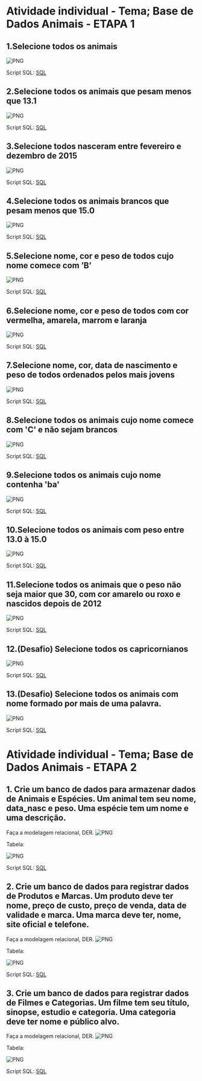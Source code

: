 # Atividade individual - Tema; Base de Dados Animais - ETAPA 1

## 1.Selecione todos os animais

![PNG](1.png)

Script SQL:
[SQL](2023-10-23%20Petshop.sql)

## 2.Selecione todos os animais que pesam menos que 13.1

![PNG](2.png)

Script SQL:
[SQL](2023-10-23%20Petshop%202.sql)

## 3.Selecione todos nasceram entre fevereiro e dezembro de 2015

![PNG](3.png)

Script SQL:
[SQL](2023-10-23%20Petshop%203.sql)

## 4.Selecione todos os animais brancos que pesam menos que 15.0

![PNG](4.png)

Script SQL:
[SQL](2023-10-23%20Petshop%204.sql)


## 5.Selecione nome, cor e peso de todos cujo nome comece com ’B’

![PNG](5.png)

Script SQL:
[SQL](2023-10-23%20Petshop%205.sql)

## 6.Selecione nome, cor e peso de todos com cor vermelha, amarela, marrom e laranja
![PNG](6.png)

Script SQL:
[SQL](2023-10-23%20Petshop%206.sql)

## 7.Selecione nome, cor, data de nascimento e peso de todos ordenados pelos mais jovens
![PNG](7.png)

Script SQL:
[SQL](2023-10-23%20Petshop%207.sql)

## 8.Selecione todos os animais cujo nome comece com 'C' e não sejam brancos
![PNG](8.png)

Script SQL:
[SQL](2023-10-23%20Petshop%208.sql)

## 9.Selecione todos os animais cujo nome contenha 'ba'
![PNG](9.png)

Script SQL:
[SQL](2023-10-23%20Petshop%209.sql)

## 10.Selecione todos os animais com peso entre 13.0 à 15.0
![PNG](10.png)

Script SQL:
[SQL](2023-10-23%20Petshop%2010.sql)

## 11.Selecione todos os animais que o peso não seja maior que 30, com cor amarelo ou roxo e nascidos depois de 2012
![PNG](11.png)

Script SQL:
[SQL](2023-10-23%20Petshop%2011.sql)

## 12.(Desafio) Selecione todos os capricornianos
![PNG](12.png)

Script SQL:
[SQL](2023-10-23%20Petshop%2012.sql)

## 13.(Desafio) Selecione todos os animais com nome formado por mais de uma palavra.
![PNG](13.png)

Script SQL:
[SQL](2023-10-23%20Petshop%2013.sql)


# Atividade individual - Tema; Base de Dados Animais - ETAPA 2

## 1. Crie um banco de dados para armazenar dados de Animais e Espécies. Um animal tem seu nome, data_nasc e peso. Uma espécie tem um nome e uma descrição.
  Faça a modelagem relacional, DER.
![PNG](1L.png)

  Tabela:

![PNG](1%20tabela.png)


Script SQL:
[SQL](Animais%20e%20Especies%20-%20Etapa%202%20%20SQL%202023-10-25.sql)

## 2. Crie um banco de dados para registrar dados de Produtos e Marcas. Um produto deve ter nome, preço de custo, preço de venda, data de validade e marca. Uma marca deve ter, nome, site oficial e telefone.
  Faça a modelagem relacional, DER.
![PNG](2L.png)

  Tabela:

![PNG](2%20tabela.png)


Script SQL:
[SQL](Marcas%20e%20%20Produtos%20-%20Etapa%202%20%20SQL%202023-10-25.sql)

## 3.  Crie um banco de dados para registrar dados de Filmes e Categorias. Um filme tem seu título, sinopse, estudio e categoria. Uma categoria deve ter nome e público alvo.

  Faça a modelagem relacional, DER.
![PNG](3L.png)

  Tabela:

![PNG](320tabela.png)


Script SQL:
[SQL](Filmes%20e%20Categorias%20-%20Etapa%202%20%20SQL%202023-10-25.sql)





